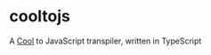 # cooltojs
A [Cool](http://en.wikipedia.org/wiki/Cool_%28programming_language%29) to JavaScript transpiler, written in TypeScript
